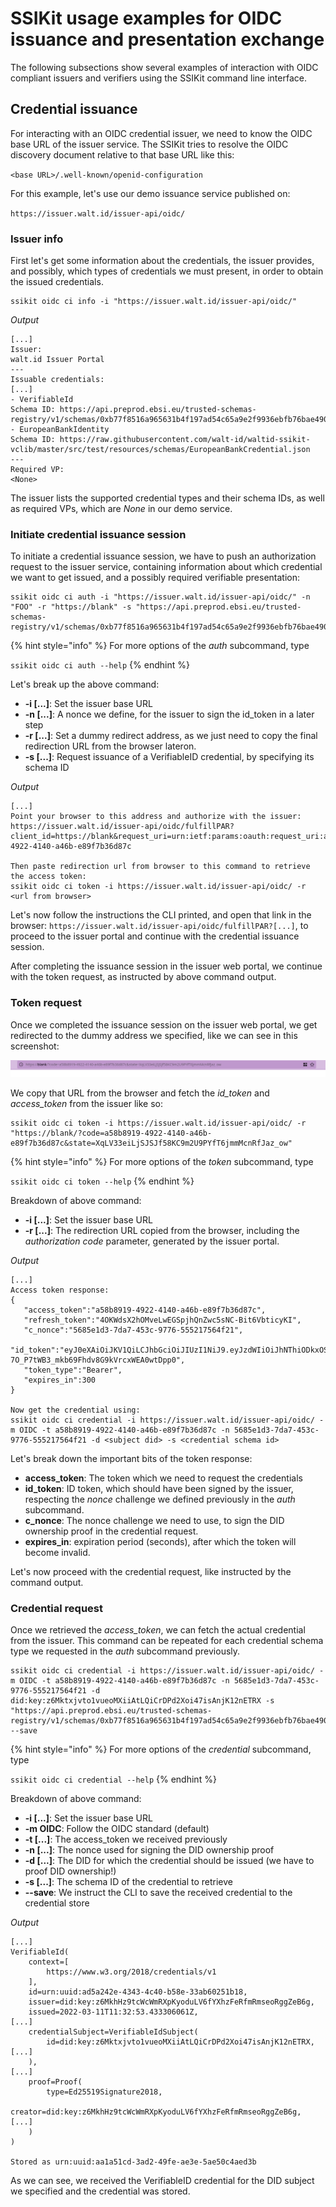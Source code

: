 # SSIKit usage examples for OIDC issuance and presentation exchange

The following subsections show several examples of interaction with OIDC compliant issuers and verifiers using the SSIKit command line interface.

## Credential issuance

For interacting with an OIDC credential issuer, we need to know the OIDC base URL of the issuer service. The SSIKit tries to resolve the OIDC discovery document relative to that base URL like this:

`<base URL>/.well-known/openid-configuration`

For this example, let's use our demo issuance service published on:

`https://issuer.walt.id/issuer-api/oidc/`

### Issuer info

First let's get some information about the credentials, the issuer provides, and possibly, which types of credentials we must present, in order to obtain the issued credentials.

```
ssikit oidc ci info -i "https://issuer.walt.id/issuer-api/oidc/"
```

_Output_

```
[...]
Issuer:
walt.id Issuer Portal
---
Issuable credentials:
[...]
- VerifiableId
Schema ID: https://api.preprod.ebsi.eu/trusted-schemas-registry/v1/schemas/0xb77f8516a965631b4f197ad54c65a9e2f9936ebfb76bae4906d33744dbcc60ba
- EuropeanBankIdentity
Schema ID: https://raw.githubusercontent.com/walt-id/waltid-ssikit-vclib/master/src/test/resources/schemas/EuropeanBankCredential.json
---
Required VP:
<None>

```

The issuer lists the supported credential types and their schema IDs, as well as required VPs, which are _None_ in our demo service.

### Initiate credential issuance session

To initiate a credential issuance session, we have to push an authorization request to the issuer service, containing information about which credential we want to get issued, and a possibly required verifiable presentation:

```
ssikit oidc ci auth -i "https://issuer.walt.id/issuer-api/oidc/" -n "FOO" -r "https://blank" -s "https://api.preprod.ebsi.eu/trusted-schemas-registry/v1/schemas/0xb77f8516a965631b4f197ad54c65a9e2f9936ebfb76bae4906d33744dbcc60ba"
```

{% hint style="info" %}
For more options of the _auth_ subcommand, type 

`ssikit oidc ci auth --help`
{% endhint %}

Let's break up the above command: 
* **-i [...]**: Set the issuer base URL
* **-n [...]**: A nonce we define, for the issuer to sign the id_token in a later step
* **-r [...]**: Set a dummy redirect address, as we just need to copy the final redirection URL from the browser lateron.
* **-s [...]**: Request issuance of a VerifiableID credential, by specifying its schema ID

_Output_

```
[...]
Point your browser to this address and authorize with the issuer:
https://issuer.walt.id/issuer-api/oidc/fulfillPAR?client_id=https://blank&request_uri=urn:ietf:params:oauth:request_uri:a58b8919-4922-4140-a46b-e89f7b36d87c

Then paste redirection url from browser to this command to retrieve the access token:
ssikit oidc ci token -i https://issuer.walt.id/issuer-api/oidc/ -r <url from browser>
```

Let's now follow the instructions the CLI printed, and open that link in the browser: `https://issuer.walt.id/issuer-api/oidc/fulfillPAR?[...]`, to proceed to the issuer portal and continue with the credential issuance session.

After completing the issuance session in the issuer web portal, we continue with the token request, as instructed by above command output.

### Token request

Once we completed the issuance session on the issuer web portal, we get redirected to the dummy address we specified, like we can see in this screenshot:

![Issuer redirect screenshot](./issuer-redirect-screenshot.png)

We copy that URL from the browser and fetch the _id_token_ and _access_token_ from the issuer like so:

```
ssikit oidc ci token -i https://issuer.walt.id/issuer-api/oidc/ -r "https://blank/?code=a58b8919-4922-4140-a46b-e89f7b36d87c&state=XqLV33eiLjSJSJf58KC9m2U9PYfT6jmmMcnRfJaz_ow"
```

{% hint style="info" %}
For more options of the _token_ subcommand, type 

`ssikit oidc ci token --help`
{% endhint %}

Breakdown of above command:
* **-i [...]**: Set the issuer base URL
* **-r [...]**: The redirection URL copied from the browser, including the _authorization code_ parameter, generated by the issuer portal.

_Output_

 ```
 [...]
 Access token response:
{
    "access_token":"a58b8919-4922-4140-a46b-e89f7b36d87c",
    "refresh_token":"4OKWdsX2hOMveLwEGSpjhQnZwc5sNC-Bit6VbticyKI",
    "c_nonce":"5685e1d3-7da7-453c-9776-555217564f21",
    "id_token":"eyJ0eXAiOiJKV1QiLCJhbGciOiJIUzI1NiJ9.eyJzdWIiOiJhNThiODkxOS00OTIyLTQxNDAtYTQ2Yi1lODlmN2IzNmQ4N2MifQ.AreLW-7O_P7tWB3_mkb69Fhdv8G9kVrcxWEA0wtDpp0",
    "token_type":"Bearer",
    "expires_in":300
}

Now get the credential using:
ssikit oidc ci credential -i https://issuer.walt.id/issuer-api/oidc/ -m OIDC -t a58b8919-4922-4140-a46b-e89f7b36d87c -n 5685e1d3-7da7-453c-9776-555217564f21 -d <subject did> -s <credential schema id>
```

Let's break down the important bits of the token response:
* **access_token**: The token which we need to request the credentials
* **id_token**: ID token, which should have been signed by the issuer, respecting the _nonce_ challenge we defined previously in the _auth_ subcommand.
* **c_nonce**: The nonce challenge we need to use, to sign the DID ownership proof in the credential request.
* **expires_in**: expiration period (seconds), after which the token will become invalid.

Let's now proceed with the credential request, like instructed by the command output.

### Credential request

Once we retrieved the _access_token_, we can fetch the actual credential from the issuer. This command can be repeated for each credential schema type we requested in the _auth_ subcommand previously.

```
ssikit oidc ci credential -i https://issuer.walt.id/issuer-api/oidc/ -m OIDC -t a58b8919-4922-4140-a46b-e89f7b36d87c -n 5685e1d3-7da7-453c-9776-555217564f21 -d did:key:z6Mktxjvto1vueoMXiiAtLQiCrDPd2Xoi47isAnjK12nETRX -s "https://api.preprod.ebsi.eu/trusted-schemas-registry/v1/schemas/0xb77f8516a965631b4f197ad54c65a9e2f9936ebfb76bae4906d33744dbcc60ba" --save
```

{% hint style="info" %}
For more options of the _credential_ subcommand, type 

`ssikit oidc ci credential --help`
{% endhint %}

Breakdown of above command:
* **-i [...]**: Set the issuer base URL
* **-m OIDC**: Follow the OIDC standard (default)
* **-t [...]**: The access_token we received previously
* **-n [...]**: The nonce used for signing the DID ownership proof
* **-d [...]**: The DID for which the credential should be issued (we have to proof DID ownership!)
* **-s [...]**: The schema ID of the credential to retrieve
* **--save**: We instruct the CLI to save the received credential to the credential store

_Output_
```
[...]
VerifiableId(
    context=[
        https://www.w3.org/2018/credentials/v1
    ],
    id=urn:uuid:ad5a242e-4343-4c40-b58e-33ab60251b18,
    issuer=did:key:z6MkhHz9tcWcWmRXpKyoduLV6fYXhzFeRfmRmseoRggZeB6g,
    issued=2022-03-11T11:32:53.433306061Z,
[...]
    credentialSubject=VerifiableIdSubject(
        id=did:key:z6Mktxjvto1vueoMXiiAtLQiCrDPd2Xoi47isAnjK12nETRX,
[...]
    ),
[...]
    proof=Proof(
        type=Ed25519Signature2018,
        creator=did:key:z6MkhHz9tcWcWmRXpKyoduLV6fYXhzFeRfmRmseoRggZeB6g,
[...]
    )
)

Stored as urn:uuid:aa1a51cd-3ad2-49fe-ae3e-5ae50c4aed3b
```

As we can see, we received the VerifiableID credential for the DID subject we specified and the credential was stored.

